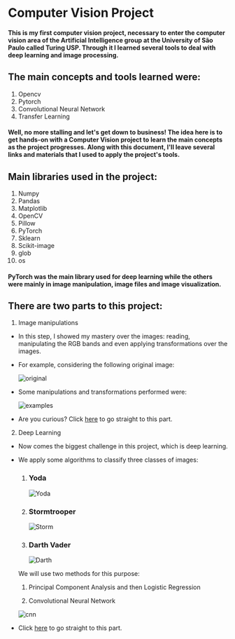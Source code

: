 # Computer Vision Project

#### This is my first computer vision project, necessary to enter the computer vision area of ​​the Artificial Intelligence group at the University of São Paulo called Turing USP. Through it I learned several tools to deal with deep learning and image processing.

## The main concepts and tools learned were:

1. Opencv
2. Pytorch
3. Convolutional Neural Network
4. Transfer Learning

#### Well, no more stalling and let's get down to business! The idea here is to get hands-on with a Computer Vision project to learn the main concepts as the project progresses. Along with this document, I'll leave several links and materials that I used to apply the project's tools.

## Main libraries used in the project:

1. Numpy
2. Pandas
3. Matplotlib
4. OpenCV
5. Pillow
6. PyTorch
7. Sklearn
8. Scikit-image
9. glob
10. os

#### PyTorch was the main library used for deep learning while the others were mainly in image manipulation, image files and image visualization.

## There are two parts to this project:

1. Image manipulations
  * In this step, I showed my mastery over the images: reading, manipulating the RGB bands and even applying transformations over the images.
  * For example, considering the following original image:

    ![original](https://github.com/AlbertoRodrigues/computer_vision_starwars/blob/main/images/original.png)

  * Some manipulations and transformations performed were:

    ![examples](https://github.com/AlbertoRodrigues/computer_vision_starwars/blob/main/images/img_manipulation_ex.png)

  * Are you curious? Click [here](https://github.com/AlbertoRodrigues/computer_vision_starwars/blob/main/image_processing.ipynb) to go straight to this part.

2. Deep Learning
  * Now comes the biggest challenge in this project, which is deep learning. 
  * We apply some algorithms to classify three classes of images:
    1. ### Yoda
       ![Yoda](https://github.com/AlbertoRodrigues/computer_vision_starwars/blob/main/images/todas_imagens/Yoda/0G4Q1KHAIQYNUU270TDGP0EAPPAL2F.jpg)
    2. ### Stormtrooper
       ![Storm](https://github.com/AlbertoRodrigues/computer_vision_starwars/blob/main/images/todas_imagens/Stormtrooper/040X3AL07CWIHZLIDMN7ND6TSK9E3X.jpg)
    3. ### Darth Vader
       ![Darth](https://github.com/AlbertoRodrigues/computer_vision_starwars/blob/main/images/todas_imagens/Darth%20Vader/0C2JUULO3JEZZWUQI8CFA830CNSGBY.jpg)

    We will use two methods for this purpose:

    1. Principal Component Analysis and then Logistic Regression

    2. Convolutional Neural Network

      ![cnn](https://github.com/AlbertoRodrigues/computer_vision_starwars/blob/main/images/cnn.jpg)

  * Click [here](https://github.com/AlbertoRodrigues/computer_vision_starwars/blob/main/deep_learning.ipynb) to go straight to this part.
